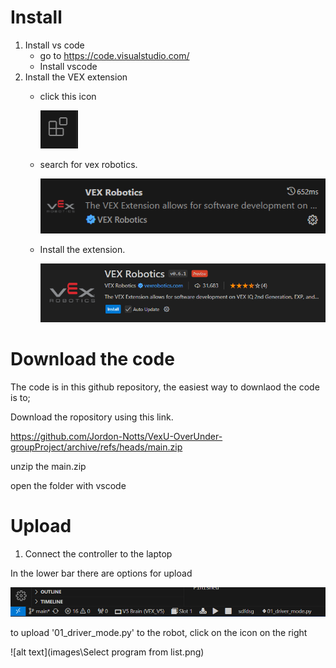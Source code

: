 # Install

1. Install vs code
	* go to https://code.visualstudio.com/
	* Install vscode
2. Install the VEX extension
	* click this icon 
  
        ![extentions icon](/images/vscode%20extension%20icon.png)

	* search for vex robotics.

        ![VEX extension image](/images/VEX%20Robotics%20extension%20image.png)

	* Install the extension.

        ![VEX install button](/images/VEX%20extension%20install%20button.png)

# Download the code

The code is in this github repository, the easiest way to downlaod the code is to; 

Download the ropository using this link.

https://github.com/Jordon-Notts/VexU-OverUnder-groupProject/archive/refs/heads/main.zip

unzip the main.zip

open the folder with vscode

# Upload

1. Connect the controller to the laptop

In the lower bar there are options for upload

![Lower bar](images\VSCODE_bar.png)

to upload '01_driver_mode.py' to the robot, click on the icon on the right

![alt text](images\Select program from list.png)

